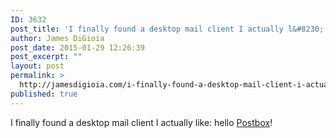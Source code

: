 ```yaml
---
ID: 3632
post_title: 'I finally found a desktop mail client I actually l&#8230;'
author: James DiGioia
post_date: 2015-01-29 12:26:39
post_excerpt: ""
layout: post
permalink: >
  http://jamesdigioia.com/i-finally-found-a-desktop-mail-client-i-actually-l/
published: true
---
```

I finally found a desktop mail client I actually like: hello [Postbox][1]!

 [1]: http://www.postbox-inc.com/